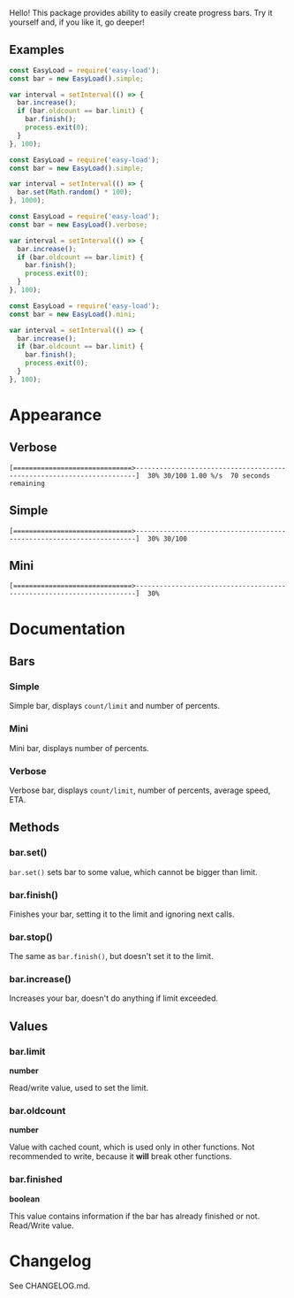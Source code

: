 Hello! This package provides ability to easily create progress bars. Try it yourself and, if you like it, go deeper!

## Examples
```js
const EasyLoad = require('easy-load');
const bar = new EasyLoad().simple;

var interval = setInterval(() => {
  bar.increase();
  if (bar.oldcount == bar.limit) {
    bar.finish();
    process.exit(0);
  }
}, 100);
```

```js
const EasyLoad = require('easy-load');
const bar = new EasyLoad().simple;

var interval = setInterval(() => {
  bar.set(Math.random() * 100);
}, 1000);
```
```js
const EasyLoad = require('easy-load');
const bar = new EasyLoad().verbose;

var interval = setInterval(() => {
  bar.increase();
  if (bar.oldcount == bar.limit) {
    bar.finish();
    process.exit(0);
  }
}, 100);
```

```js
const EasyLoad = require('easy-load');
const bar = new EasyLoad().mini;

var interval = setInterval(() => {
  bar.increase();
  if (bar.oldcount == bar.limit) {
    bar.finish();
    process.exit(0);
  }
}, 100);
```

# Appearance

## Verbose

```
[==============================>----------------------------------------------------------------------]  30% 30/100 1.00 %/s  70 seconds remaining
```

## Simple

```
[==============================>----------------------------------------------------------------------]  30% 30/100
```

## Mini

```
[==============================>----------------------------------------------------------------------]  30%
```

# Documentation

## Bars

### Simple

Simple bar, displays `count/limit` and number of percents.

### Mini

Mini bar, displays number of percents.

### Verbose

Verbose bar, displays `count/limit`, number of percents, average speed, ETA.

## Methods

### bar.set()

`bar.set()` sets bar to some value, which cannot be bigger than limit.

### bar.finish()

Finishes your bar, setting it to the limit and ignoring next calls.

### bar.stop()

The same as `bar.finish()`, but doesn't set it to the limit.

### bar.increase()

Increases your bar, doesn't do anything if limit exceeded.

## Values

### bar.limit

**number**

Read/write value, used to set the limit.

### bar.oldcount

**number**

Value with cached count, which is used only in other functions. Not recommended to write, because it **will** break other functions.

### bar.finished

**boolean**

This value contains information if the bar has already finished or not. Read/Write value.


# Changelog

See CHANGELOG.md.
